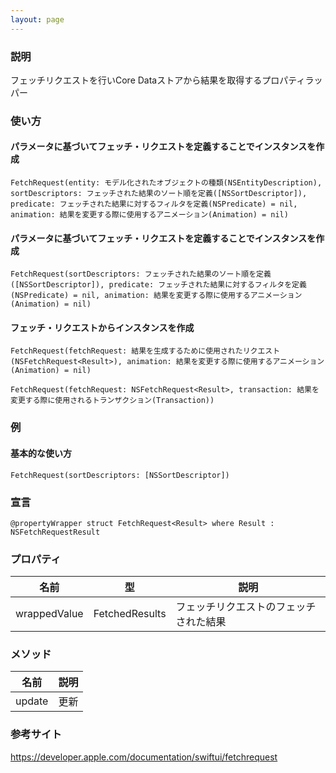 ```yaml
---
layout: page
---
```


### 説明

フェッチリクエストを行いCore Dataストアから結果を取得するプロパティラッパー

### 使い方

#### パラメータに基づいてフェッチ・リクエストを定義することでインスタンスを作成

    FetchRequest(entity: モデル化されたオブジェクトの種類(NSEntityDescription), sortDescriptors: フェッチされた結果のソート順を定義([NSSortDescriptor]), predicate: フェッチされた結果に対するフィルタを定義(NSPredicate) = nil, animation: 結果を変更する際に使用するアニメーション(Animation) = nil)

#### パラメータに基づいてフェッチ・リクエストを定義することでインスタンスを作成

    FetchRequest(sortDescriptors: フェッチされた結果のソート順を定義([NSSortDescriptor]), predicate: フェッチされた結果に対するフィルタを定義(NSPredicate) = nil, animation: 結果を変更する際に使用するアニメーション(Animation) = nil)

#### フェッチ・リクエストからインスタンスを作成

    FetchRequest(fetchRequest: 結果を生成するために使用されたリクエスト(NSFetchRequest<Result>), animation: 結果を変更する際に使用するアニメーション(Animation) = nil)

    FetchRequest(fetchRequest: NSFetchRequest<Result>, transaction: 結果を変更する際に使用されるトランザクション(Transaction))

### 例

#### 基本的な使い方

    FetchRequest(sortDescriptors: [NSSortDescriptor])

### 宣言

    @propertyWrapper struct FetchRequest<Result> where Result : NSFetchRequestResult

### プロパティ

| 名前           | 型                      | 説明                  |
| ------------ | ---------------------- | ------------------- |
| wrappedValue | FetchedResults<Result> | フェッチリクエストのフェッチされた結果 |

### メソッド

| 名前     | 説明  |
| ------ | --- |
| update | 更新  |

### 参考サイト

<https://developer.apple.com/documentation/swiftui/fetchrequest>
